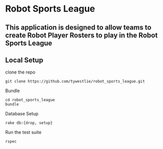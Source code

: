 # Robot Sports League

## This application is designed to allow teams to create Robot Player Rosters to play in the Robot Sports League

## Local Setup

clone the repo
 ```
 git clone https://github.com/tywestlie/robot_sports_league.git
 ```

 Bundle
 ```
 cd robot_sports_league
 bundle
 ```

 Database Setup
 ```
 rake db:{drop, setup}
 ```

 Run the test suite
 ```
 rspec
 ```
